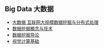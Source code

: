 ## Big Data 大数据
- [大数据 互联网大规模数据挖掘与分布式处理](大数据互联网大规模数据挖掘与分布式处理/README.md)
- [数据挖掘概念与技术](数据挖掘概念与技术/README.md)
- [数据挖掘导论](数据挖掘导论/README.md)
- [视觉计算基础](视觉计算基础/README.md)